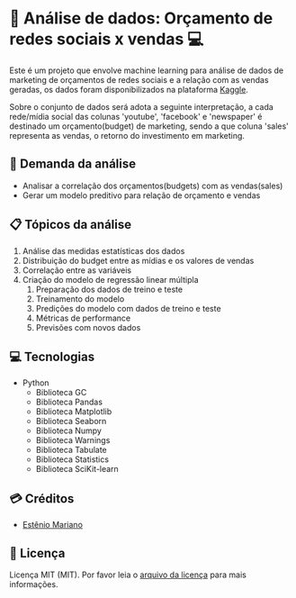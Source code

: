 # 🏸 Análise de dados: Orçamento de redes sociais x vendas 💻

Este é um projeto que envolve machine learning para análise de dados de marketing de orçamentos de redes sociais e a relação com as vendas geradas, os dados foram disponibilizados na plataforma [Kaggle](https://www.kaggle.com/datasets/fayejavad/marketing-linear-multiple-regression).

Sobre o conjunto de dados será adota a seguinte interpretação, a cada rede/mídia social das colunas 'youtube', 'facebook' e 'newspaper' é destinado um orçamento(budget) de marketing, sendo a que coluna 'sales' representa as vendas, o retorno do investimento em marketing.

## 📃 Demanda da análise

- Analisar a correlação dos orçamentos(budgets) com as vendas(sales)
- Gerar um modelo preditivo para relação de orçamento e vendas
  
## 📋 Tópicos da análise

1. Análise das medidas estatísticas dos dados
2. Distribuição do budget entre as mídias e os valores de vendas
3. Correlação entre as variáveis
4. Criação do modelo de regressão linear múltipla
   1. Preparação dos dados de treino e teste 
   2. Treinamento do modelo
   3. Predições do modelo com dados de treino e teste
   4. Métricas de performance
   5. Previsões com novos dados

## 💻 Tecnologias

- Python
    - Biblioteca GC
    - Biblioteca Pandas
    - Biblioteca Matplotlib
    - Biblioteca Seaborn
    - Biblioteca Numpy
    - Biblioteca Warnings
    - Biblioteca Tabulate
    - Biblioteca Statistics
    - Biblioteca SciKit-learn

## 💳 Créditos

- [Estênio Mariano](https://github.com/emso-exe)

## 🔖 Licença

Licença MIT (MIT). Por favor leia o [arquivo da licença](LICENSE.md) para mais informações.